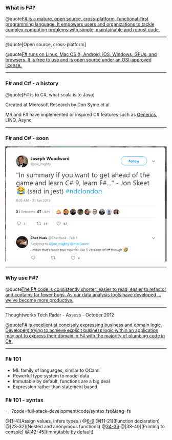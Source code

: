 
### What is F#? #

@quote[F# is a mature, open source, cross-platform, functional-first programming language. It empowers users and organizations to tackle complex computing problems with simple, maintainable and robust code.](fsharp.org)

---

@quote[Open source, cross-platform]

@quote[F# runs on Linux, Mac OS X, Android, iOS, Windows, GPUs, and browsers. It is free to use and is open source under an OSI-approved license.](fsharp.org)

---

### F# and C# - a history #

@quote[F# is to C#, what scala is to Java]

Created at Microsoft Research by Don Syme et al.

MR and F# have implemented or inspired C# features such as [Generics](https://blogs.msdn.microsoft.com/dsyme/2011/03/15/netc-generics-history-some-photos-from-feb-1999/), LINQ, Async

---

### F# and C# - soon #

![csharp9](full-stack-development/assets/img/csharp9.PNG)

---

### Why use F#? #

@quote[The F# code is consistently shorter, easier to read, easier to refactor and contains far fewer bugs. As our data analysis tools have developed … we’ve become more productive.](fsharp.org/testimonials/)

---

Thoughtworks Tech Radar - Assess - October 2012 

@quote[F# is excellent at concisely expressing business and domain logic. Developers trying to achieve explicit business logic within an application may opt to express their domain in F# with the majority of plumbing code in C#.](thoughtworks.com/radar/languages-and-frameworks/f)

---

### F# 101

- ML family of languages, similar to OCaml
- Powerful type system to model data
- Immutable by default, functions are a big deal
- Expression rather than statement based

### F# 101 - syntax

---?code=full-stack-development/code/syntax.fsx&lang=fs

@[1-4](Assign values, infers types.)
@[6-9](Lists)
@[11-21](Function declaration)
@[23-32](Nested and anonymous functions)
@[34-36](Tuples)
@[38-40](Printing to console)
@[42-45](Immutable by default)
